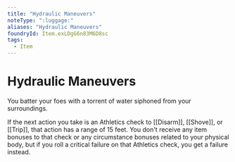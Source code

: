 ```yaml
---
title: "Hydraulic Maneuvers"
noteType: ":luggage:"
aliases: "Hydraulic Maneuvers"
foundryId: Item.exLDgG6n83M6D8sc
tags:
  - Item
---
```


# Hydraulic Maneuvers

You batter your foes with a torrent of water siphoned from your surroundings.

If the next action you take is an Athletics check to [[Disarm]], [[Shove]], or [[Trip]], that action has a range of 15 feet. You don't receive any item bonuses to that check or any circumstance bonuses related to your physical body, but if you roll a critical failure on that Athletics check, you get a failure instead.
